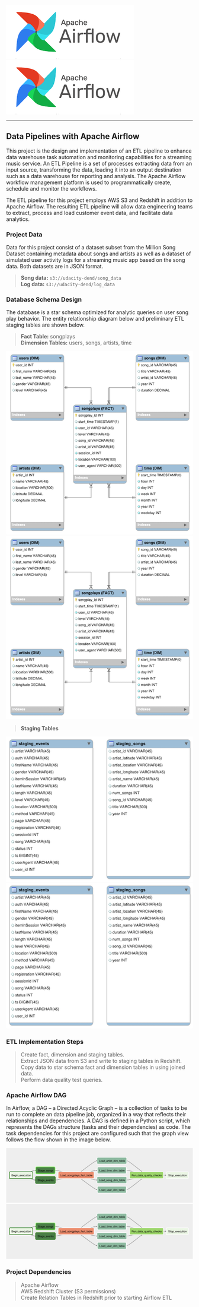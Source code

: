 ![](../png/airflow.png?raw=true)
![ERD](png/airflow.png)

--------------------------------------------

## Data Pipelines with Apache Airflow  

This project is the design and implementation of an ETL pipeline to enhance
data warehouse task automation and monitoring capabilities for a streaming music
service. An ETL Pipeline is a set of processes extracting data from an input
source, transforming the data, loading it into an output destination such as a
data warehouse for reporting and analysis. The Apache Airflow workflow
management platform is used to programmatically create, schedule and monitor the
workflows.  

The ETL pipeline for this project employs AWS S3 and Redshift in addition to
Apache Airflow. The resulting ETL pipeline will allow data engineering teams to
extract, process and load customer event data, and facilitate data analytics.

### Project Data  

Data for this project consist of a dataset subset from the Million Song
Dataset containing metadata about songs and artists as well as a dataset of
simulated user activity logs for a streaming music app based on the song data.
Both datasets are in JSON format.  

> **Song data:** `s3://udacity-dend/song_data`  
> **Log data:** `s3://udacity-dend/log_data`

### Database Schema Design  

The database is a star schema optimized for analytic queries on user song play
behavior. The entity relationship diagram below and preliminary ETL
staging tables are shown below.

> **Fact Table:** songplays  
> **Dimension Tables:** users, songs, artists, time  

![](../png/03-er-diagram-star.png?raw=true)
![ERD](png/03-er-diagram-star.png)


>  **Staging Tables**  

![](../png/03-er-diagram-staging.png?raw=true)
![ERD](png/03-er-diagram-staging.png)

### ETL Implementation Steps

> Create fact, dimension and staging tables.  
> Extract JSON data from S3 and write to staging tables in Redshift.  
> Copy data to star schema fact and dimension tables in using joined data.  
> Perform data quality test queries.  

### Apache Airflow DAG    

In Airflow, a DAG – a Directed Acyclic Graph – is a collection of tasks to be
run to complete an data pipeline job, organized in a way that reflects their
relationships and dependencies. A DAG is defined in a Python script, which
represents the DAGs structure (tasks and their dependencies) as code. The task
dependencies for this project are configured such that the graph view
follows the flow shown in the image below.  

![](../png/airflow-etl-dag.png?raw=true)
![ERD](png/airflow-etl-dag.png)

### Project Dependencies  

> Apache Airflow    
> AWS Redshift Cluster (S3 permissions)  
> Create Relation Tables in Redshift prior to starting Airflow ETL  
